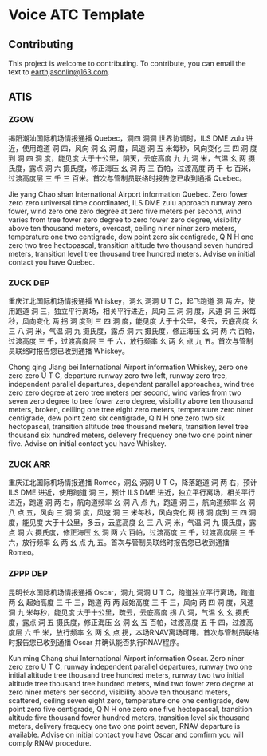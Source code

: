# Voice ATC Template

## Contributing

This project is welcome to contributing. To contribute, you can email the text to <a href="mailto:earthjasonlin@163.com">earthjasonlin@163.com</a>.

## ATIS

### ZGOW

揭阳潮汕国际机场情报通播 Quebec，洞四 洞洞 世界协调时，ILS DME zulu 进近，使用跑道 洞 四，风向 洞 幺 洞 度，风速 洞 五 米每秒，风向变化 三 四 洞 度到 洞 四 洞 度，能见度 大于十公里，阴天，云底高度 九 九 洞 米，气温 幺 两 摄氏度，露点 洞 六 摄氏度，修正海压 幺 洞 两 三 百帕，过渡高度 两 千 七 百米，过渡高度层 三 千 三 百米。首次与管制员联络时报告您已收到通播 Quebec。

Jie yang Chao shan International Airport information Quebec. Zero fower zero zero universal time coordinated, ILS DME zulu approach runway zero fower, wind zero one zero degree at zero five meters per second, wind varies from tree fower zero degree to zero fower zero degree, visibility above ten thousand meters, overcast, ceiling niner niner zero meters, temperature one two centigrade, dew point zero six centigrade, Q N H one zero two tree hectopascal, transition altitude two thousand seven hundred meters, transition level tree thousand tree hundred meters. Advise on initial contact you have Quebec.

### ZUCK DEP

重庆江北国际机场情报通播 Whiskey，洞幺 洞洞 U T C，起飞跑道 洞 两 左，使用跑道 洞 三，独立平行离场，相关平行进近，风向 三 洞 洞 度，风速 洞 三 米每秒，风向变化 两 拐 洞 度到 三 四 洞 度，能见度 大于十公里，多云，云底高度 幺 三 八 洞 米，气温 洞 九 摄氏度，露点 洞 六 摄氏度，修正海压 幺 洞 两 六 百帕，过渡高度 三 千，过渡高度层 三 千 六，放行频率 幺 两 幺 点 九 五。首次与管制员联络时报告您已收到通播 Whiskey。

Chong qing Jiang bei International Airport information Whiskey, zero one zero zero U T C, departure runway zero two left, runway zero tree, independent parallel departures, dependent parallel approaches, wind tree zero zero degree at zero tree meters per second, wind varies from two seven zero degree to tree fower zero degree, visibility above ten thousand meters, broken, ceilling one tree eight zero meters, temperature zero niner centigrade, dew point zero six centigrade, Q N H one zero two six hectopascal, transition altitude tree thousand meters, transition level tree thousand six hundred meters, delevery frequency one two one point niner five. Advise on initial contact you have Whiskey.

### ZUCK ARR

重庆江北国际机场情报通播 Romeo，洞幺 洞洞 U T C，降落跑道 洞 两 右，预计 ILS DME 进近，使用跑道 洞 三，预计 ILS DME 进近，独立平行离场，相关平行进近，跑道 洞 两 右，航向道频率 幺 洞 八 点 九，跑道 洞 三，航向道频率 幺 洞 八 点 五，风向 三 洞 洞 度，风速 洞 三 米每秒，风向变化 两 拐 洞 度到 三 四 洞 度，能见度 大于十公里，多云，云底高度 幺 三 八 洞 米，气温 洞 九 摄氏度，露点 洞 六 摄氏度，修正海压 幺 洞 两 六 百帕，过渡高度 三 千，过渡高度层 三 千 六，放行频率 幺 两 幺 点 九 五。首次与管制员联络时报告您已收到通播 Romeo。

### ZPPP DEP

昆明长水国际机场情报通播 Oscar，洞九 洞洞 U T C，跑道独立平行离场，跑道 两 幺 起始高度 三 千 三，跑道 两 两 起始高度 三 千 三，风向 两 四 洞 度，风速 洞 九 米每秒，能见度 大于十公里，疏云，云底高度 拐 八 洞，气温 幺 幺 摄氏度，露点 洞 五 摄氏度，修正海压 幺 洞 幺 五 百帕，过渡高度 五 千 四，过渡高度层 六 千 米，放行频率 幺 两 幺 点 拐，本场RNAV离场可用。首次与管制员联络时报告您已收到通播 Oscar 并确认能否执行RNAV程序。

Kun ming Chang shui International Airport information Oscar. Zero niner zero zero U T C, runway independent parallel departures, runway two one initial altitude tree thousand tree hundred meters, runway two two initial altitude tree thousand tree hundred meters, wind two fower zero degree at zero niner meters per second, visibility above ten thousand meters, scattered, ceiling seven eight zero, temperature one one centigrade, dew point zero five centigrade, Q N H one zero one five hectopascal, transition altitude five thousand fower hundred meters, transition level six thousand meters, delivery frequecy one two one point seven, RNAV departure is available. Advise on initial contact you have Oscar and comfirm you will comply RNAV procedure.